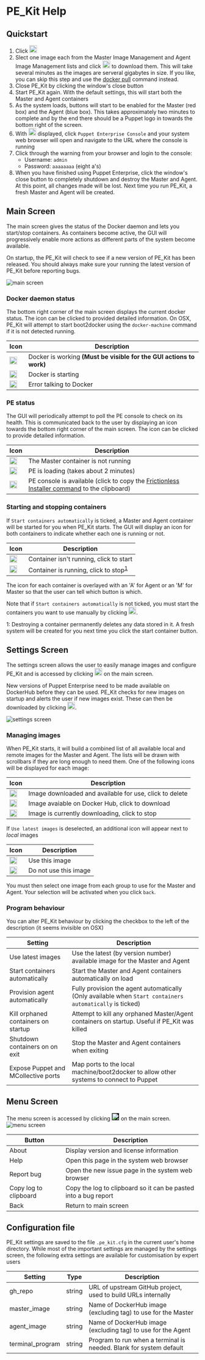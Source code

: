 # PE_Kit Help

## Quickstart
1. Click <img src="../icons/settings.png" width="20px" />
2. Slect one image each from the Master Image Management and Agent Image Management lists and click <img src="../icons/available.png" width="20px" /> to download them.  This will take several minutes as the images are serveral gigabytes in size.  If you like, you can skip this step and use the [docker pull]( https://docs.docker.com/engine/reference/commandline/pull/) command instead.
3. Close PE_Kit by clicking the window's close button
4. Start PE_Kit again.  With the default settings, this will start both the Master and Agent containers
5. As the system loads, buttons will start to be enabled for the Master (red box) and the Agent (blue box).   This takes approximately two minutes to complete and by the end there should be a Puppet logo in towards the bottom right of the screen.
6. With <img src="../icons/puppet.png"  width="20px"/> displayed, click `Puppet Enterprise Console` and your system web browser will open and navigate to the URL where the console is running
7. Click through the warning from your browser and login to the console:
    * Username: `admin`
    * Password: `aaaaaaaa` (eight a's)
8. When you have finished using Puppet Enterprise, click the window's close button to completely shutdown and destroy the Master and Agent.  At this point, all changes made will be lost.  Next time you run PE_Kit, a fresh Master and Agent will be created.

## Main Screen
The main screen gives the status of the Docker daemon and lets you start/stop containers.  As containers become active, the GUI will progressively enable more actions as different parts of the system become available.

On startup, the PE_Kit will check to see if a new version of PE_Kit has been released.  You should always make sure your running the latest version of PE_Kit before reporting bugs.

![main screen](../images/main_screen.png)

### Docker daemon status
The bottom right corner of the main screen displays the current docker status.  The icon can be clicked to provided detailed information.  On OSX, PE_Kit will attempt to start boot2docker using the `docker-machine` command if it is not detected running.

| Icon | Description |
| ---- | ----------- |
| <img src="../icons/ok.png" width="20px"/> | Docker is working **(Must be visible for the GUI actions to work)** |
| <img src="../icons/wait.png" width="20px"/> | Docker is starting |
| <img src="../icons/error.png" width="20px"/> | Error talking to Docker |

### PE status
The GUI will periodically attempt to poll the PE console to check on its health.  This is communicated back to the user by displaying an icon towards the bottom right corner of the main screen.  The icon can be clicked to provide detailed information.

| Icon | Description |
| ---- | ----------- |
| <img src="../icons/disabled.png" width="20px"/> | The Master container is not running |
| <img src="../icons/wait.png" width="20px"/> | PE is loading (takes about 2 minutes) |
| <img src="../icons/puppet.png" width="20px"/> | PE console is available (click to copy the [Frictionless Installer command](https://docs.puppet.com/pe/latest/install_agents.html#scenario-1-the-osarchitecture-of-the-puppet-master-and-the-agent-node-are-the-same) to the clipboard) |


### Starting and stopping containers
If `Start containers automatically` is ticked, a Master and Agent container will be started for you when PE_Kit starts.  The GUI will display an icon for both containers to indicate whether each one is running or not.

| Icon | Description |
| ---- | ----------- |
| <img src="../icons/play.png" width="20px"/> | Container isn't running, click to start |
| <img src="../icons/delete.png" width="20px"/> | Container is running, click to stop<sup>[1](#footnote1)</sup> |

The icon for each container is overlayed with an 'A' for Agent or an 'M' for Master so that the user can tell which button is which.

Note that if `Start containers automatically` is not ticked, you must start the containers you want to use manually by clicking <img src="../icons/play.png" width="20px"/>.

<a name="footnote1">1</a>: Destroying a container permanently deletes any data stored in it.  A fresh system will be created for you next time you click the start container button.



## Settings Screen
The settings screen allows the user to easily manage images and configure PE_Kit and is accessed by clicking <img src="../icons/settings.png" width="20px"/> on the main screen.  

New versions of Puppet Enterprise need to be made available on DockerHub before they can be used.  PE_Kit checks for new images on startup and alerts the user if new images exist.  These can then be downloaded by clicking <img src="../icons/available.png" width="20px"/>.

![settings screen](../images/settings_screen.png)

### Managing images
When PE_Kit starts, it will build a combined list of all available local and remote images for the Master and Agent.  The lists will be drawn with scrollbars if they are long enough to need them.  One of the following icons will be displayed for each image:

| Icon | Description |
| ---- | ----------- |
| <img src="../icons/delete.png" width="20px"/> | Image downloaded and available for use, click to delete|
| <img src="../icons/available.png" width="20px"/> | Image avaiable on Docker Hub, click to download |
| <img src="../icons/download.png" width="20px"/> | Image is currently downloading, click to stop |

If `Use latest images` is deselected, an additional icon will appear next to _local_ images

| Icon | Description |
| ---- | ----------- |
| <img src="../icons/selected_image.png" width="20px"/> | Use this image |
| <img src="../icons/deselected_image.png" width="20px"/> | Do not use this image |
You must then select one image from each group to use for the Master and Agent.  Your selection will be activated when you click `back`.

### Program behaviour
You can alter PE_Kit behaviour by clicking the checkbox to the left of the description (it seems invisible on OSX)

| Setting | Description |
| ------- | ----------- |
| Use latest images | Use the latest (by version number) available image for the Master and Agent |
| Start containers automatically | Start the Master and Agent containers automatically on load |
| Provision agent automatically | Fully provision the agent automatically (Only available when `Start containers automatically` is ticked) |
| Kill orphaned containers on startup | Attempt to kill any orphaned Master/Agent containers on startup.  Useful if PE_Kit was killed |
| Shutdown containers on on exit | Stop the Master and Agent containers when exiting |
| Expose Puppet and MCollective ports | Map ports to the local machine/boot2docker to allow other systems to connect to Puppet |

## Menu Screen
The menu screen is accessed by clicking <img src="../icons/menu.png" width="20px" style="background-color:black;"/> on the main screen.
![menu screen](../images/menu_screen.png)

| Button | Description |
| ------ | ----------- |
| About | Display version and license information |
| Help | Open this page in the system web browser |
| Report bug | Open the new issue page in the system web browser |
| Copy log to clipboard | Copy the log to clipboard so it can be pasted into a bug report |
| Back | Return to main screen |

## Configuration file
PE_Kit settings are saved to the file `.pe_kit.cfg` in the current user's home directory.  While most of the important settings are managed by the settings screen, the following extra settings are available for customisation by expert users

| Setting | Type | Description |
| ------- | ----- | ----------- |
| gh_repo | string | URL of upstream GitHub project, used to build URLs internally |
| master_image | string | Name of DockerHub image (excluding tag) to use for the Master |
| agent_image | string | Name of DockerHub image (excluding tag) to use for the Agent |
| terminal_program | string | Program to run when a terminal is needed.  Blank for system default |
